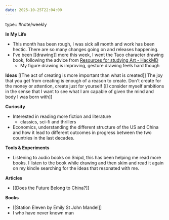 ```yaml
---
date: 2025-10-25T22:04:00
---
```

type:: #note/weekly

**In My Life**
- This month has been rough, I was sick all month and work has been hectic. There are so many changes going on and releases happening. 
- I've been [[drawing]] more this week, I went the Taco character drawing book, following the advice from [Resources for studying Art - HackMD](https://artstudies.neocities.org/#How-to-learn-to-draw-for-beginners)
	- My figure drawing is improving, gesture drawing feels hard though

**Ideas**
	[[The act of creating is more important than what is created]]
		The joy that you get from creating is enough of a reason to create. 
		Don't create for the money or attention, create just for yourself
	[[I consider myself ambitions in the sense that I want to see what I am capable of given the mind and body I was born with]]
	

**Curiosity**
- Interested in reading more fiction and literature
	- classics, sci-fi and thrillers
- Economics, understanding the different structure of the US and China and how it lead to different outcomes in progress between the two countries in the last decades.

**Tools & Experiments**
- Listening to audio books on Snipd, this has been helping me read more books. I listen to the book while drawing and then skim and read it again on my kindle searching for the ideas that resonated with me.


**Articles**
- [[Does the Future Belong to China?]]


**Books**
- [[Station Eleven by Emily St John Mandel]]
- I who have never known man
